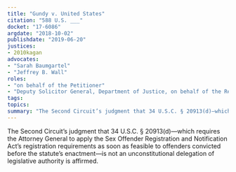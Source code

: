 ```yaml
---
title: "Gundy v. United States"
citation: "588 U.S. ___"
docket: "17-6086"
argdate: "2018-10-02"
publishdate: "2019-06-20"
justices:
- 2010kagan
advocates:
- "Sarah Baumgartel"
- "Jeffrey B. Wall"
roles:
- "on behalf of the Petitioner"
- "Deputy Solicitor General, Department of Justice, on behalf of the Respondent"
tags:
topics:
summary: "The Second Circuit’s judgment that 34 U.S.C. § 20913(d)—which requires the Attorney General to apply the Sex Offender Registration and Notification Act’s registration requirements as soon as feasible to offenders convicted before the statute’s enactment—is not an unconstitutional delegation of legislative authority is affirmed."
---
```

The Second Circuit’s judgment that 34 U.S.C. § 20913(d)—which requires the Attorney General to apply the Sex Offender Registration and Notification Act’s registration requirements as soon as feasible to offenders convicted before the statute’s enactment—is not an unconstitutional delegation of legislative authority is affirmed.